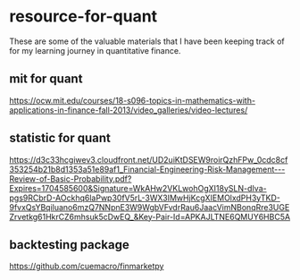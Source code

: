 # resource-for-quant
These are some of the valuable materials that I have been keeping track of for my learning journey in quantitative finance.

## mit for quant
https://ocw.mit.edu/courses/18-s096-topics-in-mathematics-with-applications-in-finance-fall-2013/video_galleries/video-lectures/

## statistic for quant
https://d3c33hcgiwev3.cloudfront.net/UD2uiKtDSEW9roirQzhFPw_0cdc8cf353254b21b8d1353a51e89af1_Financial-Engineering-Risk-Management---Review-of-Basic-Probability.pdf?Expires=1704585600&Signature=WkAHw2VKLwohOgXI18ySLN-dIva-pgs9RCbrD-AOckhq6laPwp30fV5rL-3WX3IMwHjKcgXIEMOlxdPH3yTKD-9fvxQsYBqiluano6mzQ7NNpnE3W9WgbVFvdrRau6JaacVimNBonqRre3UGEZrvetkg61HkrCZ6mhsuk5cDwEQ_&Key-Pair-Id=APKAJLTNE6QMUY6HBC5A

## backtesting package
https://github.com/cuemacro/finmarketpy
